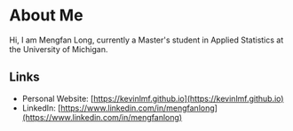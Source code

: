 # About Me

Hi, I am Mengfan Long, currently a Master's student in Applied Statistics at the University of Michigan.  


## Links

- Personal Website: [https://kevinlmf.github.io](https://kevinlmf.github.io)  
- LinkedIn: [https://www.linkedin.com/in/mengfanlong](https://www.linkedin.com/in/mengfanlong)  










